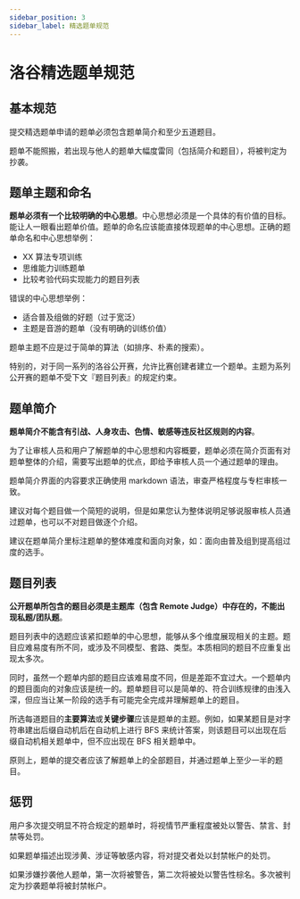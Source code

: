 ```yaml
---
sidebar_position: 3
sidebar_label: 精选题单规范
---
```


# 洛谷精选题单规范

## 基本规范

提交精选题单申请的题单必须包含题单简介和至少五道题目。

题单不能照搬，若出现与他人的题单大幅度雷同（包括简介和题目），将被判定为抄袭。

## 题单主题和命名

**题单必须有一个比较明确的中心思想**。中心思想必须是一个具体的有价值的目标。能让人一眼看出题单价值。题单的命名应该能直接体现题单的中心思想。正确的题单命名和中心思想举例：

- XX 算法专项训练
- 思维能力训练题单
- 比较考验代码实现能力的题目列表

错误的中心思想举例：

- 适合普及组做的好题（过于宽泛）
- 主题是音游的题单（没有明确的训练价值）

题单主题不应是过于简单的算法（如排序、朴素的搜索）。

特别的，对于同一系列的洛谷公开赛，允许比赛创建者建立一个题单。主题为系列公开赛的题单不受下文『题目列表』的规定约束。

## 题单简介

**题单简介不能含有引战、人身攻击、色情、敏感等违反社区规则的内容**。

为了让审核人员和用户了解题单的中心思想和内容概要，题单必须在简介页面有对题单整体的介绍，需要写出题单的优点，即给予审核人员一个通过题单的理由。

题单简介界面的内容要求正确使用 markdown 语法，审查严格程度与专栏审核一致。

建议对每个题目做一个简短的说明，但是如果您认为整体说明足够说服审核人员通过题单，也可以不对题目做逐个介绍。

建议在题单简介里标注题单的整体难度和面向对象，如：面向由普及组到提高组过度的选手。

## 题目列表

**公开题单所包含的题目必须是主题库（包含 Remote Judge）中存在的，不能出现私题/团队题**。

题目列表中的选题应该紧扣题单的中心思想，能够从多个维度展现相关的主题。题目应难易度有所不同，或涉及不同模型、套路、类型。本质相同的题目不应重复出现太多次。

同时，虽然一个题单内部的题目应该难易度不同，但是差距不宜过大。一个题单内的题目面向的对象应该是统一的。题单题目可以是简单的、符合训练规律的由浅入深，但应当让某一阶段的选手有可能完全完成并理解题单上的题目。

所选每道题目的**主要算法**或**关键步骤**应该是题单的主题。例如，如果某题目是对字符串建出后缀自动机后在自动机上进行 BFS 来统计答案，则该题目可以出现在后缀自动机相关题单中，但不应出现在 BFS 相关题单中。

原则上，题单的提交者应该了解题单上的全部题目，并通过题单上至少一半的题目。

## 惩罚

用户多次提交明显不符合规定的题单时，将视情节严重程度被处以警告、禁言、封禁等处罚。

如果题单描述出现涉黄、涉证等敏感内容，将对提交者处以封禁帐户的处罚。

如果涉嫌抄袭他人题单，第一次将被警告，第二次将被处以警告性棕名。多次被判定为抄袭题单将被封禁帐户。
